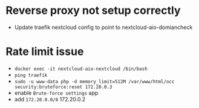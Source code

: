 # Reverse proxy not setup correctly
- Update traefik nextcloud config to point to nextcloud-aio-domiancheck

# Rate limit issue
- `docker exec -it nextcloud-aio-nextcloud /bin/bash`
- `ping traefik`
- `sudo -u www-data php -d memory_limit=512M /var/www/html/occ security:bruteforce:reset 172.20.0.3`
- enable `Brute-force settings` app
- add `172.20.0.0/8`
172.20.0.2